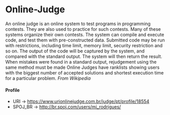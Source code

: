 Online-Judge
============

An online judge is an online system to test programs in programming contests. They are also used to practice for such contests. Many of these systems organize their own contests. The system can compile and execute code, and test them with pre-constructed data. Submitted code may be run with restrictions, including time limit, memory limit, security restriction and so on. The output of the code will be captured by the system, and compared with the standard output. The system will then return the result. When mistakes were found in a standard output, rejudgement using the same method must be made
Online Judges have ranklists showing users with the biggest number of accepted solutions and shortest execution time for a particular problem. _From Wikipedia_

#### Profile

+ URI -> https://www.urionlinejudge.com.br/judge/pt/profile/18554
+ SPOJ_BR -> http://br.spoj.com/users/mi_rodrigues/